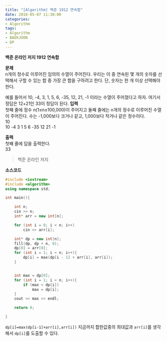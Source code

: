 ```yaml
---
title: "[Algorithm] 백준 1912 연속합"
date: 2018-05-07 11:30:00
categories:
- Algorithm
tags:
- Algorithm
- BAEKJOON
- DP
---
```

**백준 온라인 저지 1912 연속합**
<br/>

**문제**<br/>
n개의 정수로 이루어진 임의의 수열이 주어진다. 우리는 이 중 연속된 몇 개의 숫자를 선택해서 구할 수 있는 합 중 가장 큰 합을 구하려고 한다. 단, 숫자는 한 개 이상 선택해야 한다.

예를 들어서 10, -4, 3, 1, 5, 6, -35, 12, 21, -1 이라는 수열이 주어졌다고 하자. 여기서 정답은 12+21인 33이 정답이 된다.
**입력**<br/>
첫째 줄에 정수 n(1≤n≤100,000)이 주어지고 둘째 줄에는 n개의 정수로 이루어진 수열이 주어진다. 수는 -1,000보다 크거나 같고, 1,000보다 작거나 같은 정수이다.
<br/>
10<br/>
10 -4 3 1 5 6 -35 12 21 -1<br/>

**출력**<br/>
첫째 줄에 답을 출력한다.
<br/>
33<br/>
>백준 온라인 저지

**소스코드**
```c++
#include <iostream>
#include <algorithm>
using namespace std;

int main(){

	int n;
	cin >> n;
	int* arr = new int[n];

	for (int i = 0; i < n; i++)
		cin >> arr[i];

	int* dp = new int[n];
	fill(dp, dp + n, 0);
	dp[0] = arr[0];
	for (int i = 1; i < n; i++){
		dp[i] = max(dp[i - 1] + arr[i], arr[i]);
	}


	int max = dp[0];
	for (int i = 1; i < n; i++){
		if (max < dp[i])
			max = dp[i];
	}
	cout << max << endl;

	return 0;

}
```
`dp[i]=max(dp[i-1]+arr[i],arr[i])`
지금까지 합한값중의 최대값과 `arr[i]`를 생각해서 `dp[i]`를 도출할 수 있다.
